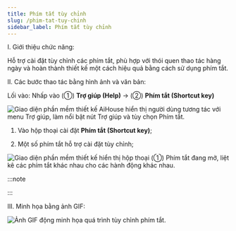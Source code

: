 ```yaml
---
title: Phím tắt tùy chỉnh
slug: /phim-tat-tuy-chinh
sidebar_label: Phím tắt tùy chỉnh
---
```


I. Giới thiệu chức năng:

Hỗ trợ cài đặt tùy chỉnh các phím tắt, phù hợp với thói quen thao tác hàng ngày và hoàn thành thiết kế một cách hiệu quả bằng cách sử dụng phím tắt.

II. Các bước thao tác bằng hình ảnh và văn bản:

Lối vào: Nhấp vào (①) **Trợ giúp (Help)** → (②) **Phím tắt (Shortcut key)**

![Giao diện phần mềm thiết kế AiHouse hiển thị người dùng tương tác với menu Trợ giúp, làm nổi bật nút Trợ giúp và tùy chọn Phím tắt.](https://storage.googleapis.com/jegavn_kb/images/f9767a74-299e-4595-bbb3-19da636f07b9.png)

1. Vào hộp thoại cài đặt **Phím tắt (Shortcut key)**;

2. Một số phím tắt hỗ trợ cài đặt tùy chỉnh;

![Giao diện phần mềm thiết kế hiển thị hộp thoại (①) Phím tắt đang mở, liệt kê các phím tắt khác nhau cho các hành động khác nhau.](https://storage.googleapis.com/jegavn_kb/images/8ea4d458-f2c7-48ca-ad8d-f2e2eaa287ce.png)

:::note

:::

III. Minh họa bằng ảnh GIF:

![Ảnh GIF động minh họa quá trình tùy chỉnh phím tắt.](https://storage.googleapis.com/jegavn_kb/images/bf065540-7d62-42ca-bc24-ca6181c9f5f8.gif)